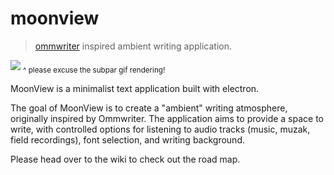 # moonview
>[ommwriter](http://www.ommwriter.com/) inspired ambient writing application.

![](https://cloud.githubusercontent.com/assets/12987958/16901911/9c873950-4c1e-11e6-8060-687ecb794b32.gif)
<sub>^ please excuse the subpar gif rendering!</sub>

MoonView is a minimalist text application built with electron.

The goal of MoonView is to create a "ambient" writing atmosphere, originally inspired by Ommwriter. The application aims to provide a space to write, with controlled options for listening to audio tracks (music, muzak, field recordings), font selection, and writing background. 

Please head over to the wiki to check out the road map. 
